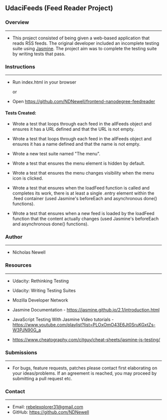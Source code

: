 ## UdaciFeeds (Feed Reader Project)

### Overview
------------

* This project consisted of being given a web-based application that reads RSS
  feeds. The original developer included an incomplete testing suite using [
  Jasmine](http://jasmine.github.io/). The project aim was to complete the
  testing suite by writing tests that pass.

### Instructions
----------------

* Run index.html in your browser

  or

* Open https://github.com/NDNewell/frontend-nanodegree-feedreader


#### Tests Created:

* Wrote a test that loops through each feed in the allFeeds object and ensures
it has a URL defined and that the URL is not empty.

* Wrote a test that loops through each feed in the allFeeds object and ensures
it has a name defined and that the name is not empty.

* Wrote a new test suite named "The menu".

* Wrote a test that ensures the menu element is hidden by default.

* Wrote a test that ensures the menu changes visibility when the menu icon is
clicked.

* Wrote a test that ensures when the loadFeed function is called and completes
its work, there is at least a single .entry element within the .feed container
(used Jasmine's beforeEach and asynchronous done() functions).

* Wrote a test that ensures when a new feed is loaded by the loadFeed function
that the content actually changes (used Jasmine's beforeEach and asynchronous
done() functions).


###  Author
-----------

  * Nicholas Newell


###  Resources
-------------------

  * Udacity: Rethinking Testing

  * Udacity: Writing Testing Suites

  * Mozilla Developer Network

  * Jasmine Documentation - https://jasmine.github.io/2.1/introduction.html

  * JavaScript Testing With Jasmine Video tutorials  - https://www.youtube.com/playlist?list=PLOxOmO43E6Jt0SruKGxtZs-W3PJN90G_a

  * https://www.cheatography.com/citguy/cheat-sheets/jasmine-js-testing/


###  Submissions
----------------

  * For bugs, feature requests, patches please contact first elaborating on
    your ideas/problems. If an agreement is reached, you may proceed by
    submitting a pull request etc.


###  Contact
------------

  * Email: rebelexplorer31@gmail.com
  * GitHub: https://github.com/NDNewell
